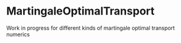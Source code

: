 # MartingaleOptimalTransport
Work in progress for different kinds of martingale optimal transport numerics
